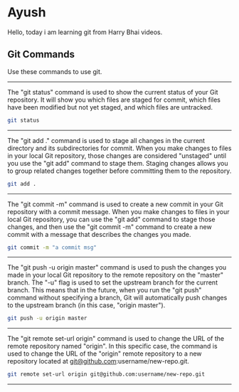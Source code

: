 # Ayush
Hello, today i am learning git from Harry Bhai videos.

## Git Commands

Use these commands to use git.

---

The "git status" command is used to show the current status of your Git repository. It will show you which files are staged for commit, which files have been modified but not yet staged, and which files are untracked.

```bash
git status
```

---

The "git add ." command is used to stage all changes in the current directory and its subdirectories for commit. When you make changes to files in your local Git repository, those changes are considered "unstaged" until you use the "git add" command to stage them. Staging changes allows you to group related changes together before committing them to the repository.

```bash
git add .
```

---

The "git commit -m" command is used to create a new commit in your Git repository with a commit message. When you make changes to files in your local Git repository, you can use the "git add" command to stage those changes, and then use the "git commit -m" command to create a new commit with a message that describes the changes you made.

```bash
git commit -m "a commit msg"
```

---

The "git push -u origin master" command is used to push the changes you made in your local Git repository to the remote repository on the "master" branch. The "-u" flag is used to set the upstream branch for the current branch. This means that in the future, when you run the "git push" command without specifying a branch, Git will automatically push changes to the upstream branch (in this case, "origin master").

```bash
git push -u origin master
```

---

The "git remote set-url origin" command is used to change the URL of the remote repository named "origin". In this specific case, the command is used to change the URL of the "origin" remote repository to a new repository located at git@github.com:username/new-repo.git.

```bash
git remote set-url origin git@github.com:username/new-repo.git
```

---
